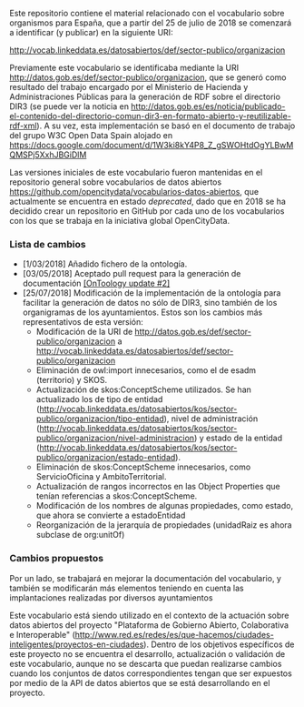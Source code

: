 Este repositorio contiene el material relacionado con el vocabulario sobre organismos para España, que a partir del 25 de julio de 2018 se comenzará a identificar (y publicar) en la siguiente URI:

http://vocab.linkeddata.es/datosabiertos/def/sector-publico/organizacion

Previamente este vocabulario se identificaba mediante la URI http://datos.gob.es/def/sector-publico/organizacion, que se generó como resultado del trabajo encargado por el Ministerio de Hacienda y Administraciones Públicas para la generación de RDF sobre el directorio DIR3 (se puede ver la noticia en http://datos.gob.es/es/noticia/publicado-el-contenido-del-directorio-comun-dir3-en-formato-abierto-y-reutilizable-rdf-xml). A su vez, esta implementación se basó en el documento de trabajo del grupo W3C Open Data Spain alojado en https://docs.google.com/document/d/1W3ki8kY4P8_Z_gSWOHtdOgYLBwMQMSPj5XxhJBGiDlM

Las versiones iniciales de este vocabulario fueron mantenidas en el repositorio general sobre vocabularios de datos abiertos https://github.com/opencitydata/vocabularios-datos-abiertos, que actualmente se encuentra en estado *deprecated*, dado que en 2018 se ha decidido crear un repositorio en GitHub por cada uno de los vocabularios con los que se trabaja en la iniciativa global OpenCityData.

### Lista de cambios
* [1/03/2018] Añadido fichero de la ontología.
* [03/05/2018] Aceptado pull request para la generación de documentación [[OnToology update #2]](https://github.com/opencitydata/sector-publico-organismos/pull/2)
* [25/07/2018] Modificación de la implementación de la ontología para facilitar la generación de datos no sólo de DIR3, sino también de los organigramas de los ayuntamientos. Estos son los cambios más representativos de esta versión:
  * Modificación de la URI de http://datos.gob.es/def/sector-publico/organizacion a http://vocab.linkeddata.es/datosabiertos/def/sector-publico/organizacion
  * Eliminación de owl:import innecesarios, como el de esadm (territorio) y SKOS.
  * Actualización de skos:ConceptScheme utilizados. Se han actualizado los de tipo de entidad (http://vocab.linkeddata.es/datosabiertos/kos/sector-publico/organizacion/tipo-entidad), nivel de administración (http://vocab.linkeddata.es/datosabiertos/kos/sector-publico/organizacion/nivel-administracion) y estado de la entidad (http://vocab.linkeddata.es/datosabiertos/kos/sector-publico/organizacion/estado-entidad).
  * Eliminación de skos:ConceptScheme innecesarios, como ServicioOficina y AmbitoTerritorial.
  * Actualización de rangos incorrectos en las Object Properties que tenían referencias a skos:ConceptScheme.
  * Modificación de los nombres de algunas propiedades, como estado, que ahora se convierte a estadoEntidad
  * Reorganización de la jerarquía de propiedades (unidadRaiz es ahora subclase de org:unitOf)

### Cambios propuestos
Por un lado, se trabajará en mejorar la documentación del vocabulario, y también se modificarán más elementos teniendo en cuenta las implantaciones realizadas por diversos ayuntamientos

Este vocabulario está siendo utilizado en el contexto de la actuación sobre datos abiertos del proyecto "Plataforma de Gobierno Abierto, Colaborativa e Interoperable" (http://www.red.es/redes/es/que-hacemos/ciudades-inteligentes/proyectos-en-ciudades). Dentro de los objetivos específicos de este proyecto no se encuentra el desarrollo, actualización o validación de este vocabulario, aunque no se descarta que puedan realizarse cambios cuando los conjuntos de datos correspondientes tengan que ser expuestos por medio de la API de datos abiertos que se está desarrollando en el proyecto. 
